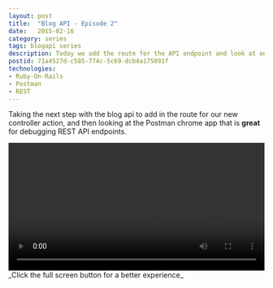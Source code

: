 ```yaml
---
layout: post
title:  "Blog API - Episode 2"
date:   2015-02-16
category: series
tags: blogapi series
description: Today we add the route for the API endpoint and look at one of the developer tools I use for debugging API endpoints. Check it out!
postid: 71a4527d-c585-774c-5c69-dcb4a175091f
technologies:
- Ruby-On-Rails
- Postman
- REST
---
```


Taking the next step with the blog api to add in the route for our new controller action, and then looking at the Postman chrome app that is **great** for debugging REST API endpoints.

<video style="width:100%;" controls>
	<source src="http://videos.quarrantine.com?name=blogapi2.mp4" type="video/mp4">
</video>
_Click the full screen button for a better experience_

